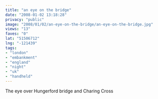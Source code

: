 ```yaml
---
title: "an eye on the bridge"
date: "2008-01-02 13:18:28"
privacy: "public"
image: "2008/01/02/an-eye-on-the-bridge/an-eye-on-the-bridge.jpg"
views: "13"
faves: "0"
lat: "51506712"
lng: "-121439"
tags:
- "london"
- "embankment"
- "england"
- "night"
- "uk"
- "handheld"
---
```

The eye over Hungerford bridge and Charing Cross

